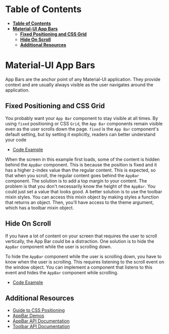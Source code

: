 # **Table of Contents**

- [**Table of Contents**](#table-of-contents)
- [**Material-UI App Bars**](#material-ui-app-bars)
  - [**Fixed Positioning and CSS Grid**](#fixed-positioning-and-css-grid)
  - [**Hide On Scroll**](#hide-on-scroll)
  - [**Additional Resources**](#additional-resources)

# **Material-UI App Bars**

App Bars are the anchor point of any Material-UI application. They provide context and are usually always visible as the user navigates around the application.

## **Fixed Positioning and CSS Grid**

You probably want your `App Bar` component to stay visible at all times. By using `fixed` positioning or CSS `Grid`, the `App Bar` components remain visible even as the user scrolls down the page.  `fixed` is the `App Bar` component's default setting, but by setting it explicitly, readers can better understand your code

- [Code Example](../material-ui-lesson/src/components/AppBar/FixedPosition.js)

When the screen in this example first loads, some of the content is hidden behind the `AppBar` component. This is because the position is fixed and it has a higher z-index value than the regular content. This is expected, so that when you scroll, the regular content goes behind the `AppBar` component. The solution is to add a top margin to your content. The problem is that you don't necessarily know the height of the `AppBar`. You could just set a value that looks good. A better solution is to use the toolbar mixin styles. You can access this mixin object by making styles a function that returns an object. Then, you'll have access to the theme argument, which has a toolbar mixin object.

## **Hide On Scroll**

If you have a lot of content on your screen that requires the user to scroll vertically, the App Bar could be a distraction. One solution is to hide the `AppBar` component while the user is scrolling down.

To hide the `AppBar` component while the user is scrolling down, you have to know when the user is scrolling. This requires listening to the scroll event on the window object. You can implement a component that listens to this event and hides the `AppBar` component while scrolling.

- [Code Example](../material-ui-lesson/src/components/AppBar/ScrolledAppBar.js)

## **Additional Resources**

- [Guide to CSS Positioning](https://developer.mozilla.org/en-US/docs/Learn/)
- [AppBar Demos](https://material-ui.com/demos/app-bar/)
- [AppBar API Documentation](https://material-ui.com/api/app-bar/)
- [Toolbar API Documentation](https://material-ui.com/api/toolbar/)